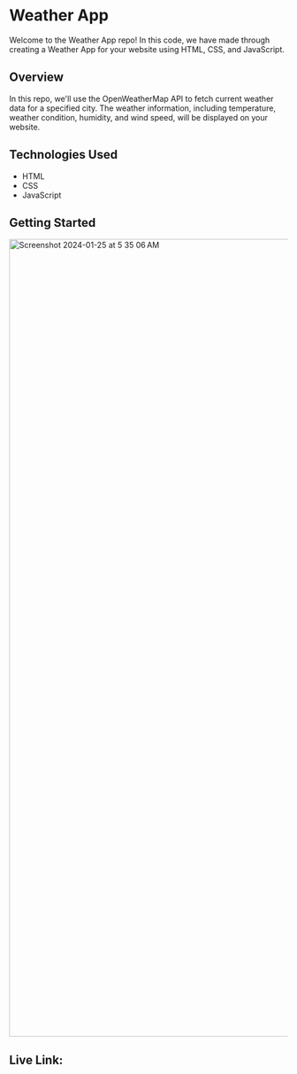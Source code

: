 # Weather App 

Welcome to the Weather App repo! In this code, we have made through creating a Weather App for your website using HTML, CSS, and JavaScript.

## Overview

In this repo, we'll use the OpenWeatherMap API to fetch current weather data for a specified city. The weather information, including temperature, weather condition, humidity, and wind speed, will be displayed on your website.

## Technologies Used

- HTML
- CSS
- JavaScript

## Getting Started

<img width="1440" alt="Screenshot 2024-01-25 at 5 35 06 AM" src="https://github.com/alikeayush/Weather-App/assets/95569014/ff8e958d-85a0-4b18-9a7d-0156487746c8">


## Live Link: 

